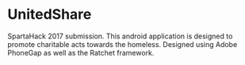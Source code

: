 # UnitedShare
SpartaHack 2017 submission. This android application is designed to promote charitable acts towards the homeless. Designed using Adobe PhoneGap as well as the Ratchet framework.
